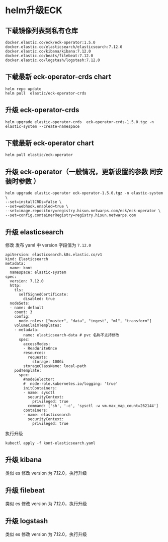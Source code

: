 # helm升级ECK

## 下载镜像列表到私有仓库

```
docker.elastic.co/eck/eck-operator:1.5.0
docker.elastic.co/elasticsearch/elasticsearch:7.12.0
docker.elastic.co/kibana/kibana:7.12.0
docker.elastic.co/beats/filebeat:7.12.0
docker.elastic.co/logstash/logstash:7.12.0
```

## 下载最新 eck-operator-crds chart

```
helm repo update
helm pull  elastic/eck-operator-crds
```

## 升级 eck-operator-crds 

```
helm upgrade elastic-operator-crds  eck-operator-crds-1.5.0.tgz -n elastic-system --create-namespace
```

## 下载最新 eck-operator chart

```
helm pull elastic/eck-operator
```

## 升级 eck-operator（一般情况，更新设置的参数 同安装时参数 ）

```
helm upgrade elastic-operator eck-operator-1.5.0.tgz -n elastic-system \
--set=installCRDs=false \
--set=webhook.enabled=true \
--set=image.repository=registry.hisun.netwarps.com/eck/eck-operator \
--set=config.containerRegistry=registry.hisun.netwarps.com
```

## 升级 elasticsearch

修改 发布 yaml 中 version 字段值为 `7.12.0`

```
apiVersion: elasticsearch.k8s.elastic.co/v1
kind: Elasticsearch
metadata:
  name: kont
  namespace: elastic-system
spec:
  version: 7.12.0
  http:
    tls:
      selfSignedCertificate:
        disabled: true
  nodeSets:
  - name: default
    count: 3
    config:
      node.roles: ["master", "data", "ingest", "ml", "transform"]
    volumeClaimTemplates:
    - metadata:
        name: elasticsearch-data # pvc 名称不支持修改
      spec:
        accessModes:
        - ReadWriteOnce
        resources:
          requests:
            storage: 100Gi
        storageClassName: local-path
    podTemplate:
      spec:
        #nodeSelector:
        #  node-role.kubernetes.io/logging: 'true'
        initContainers:
        - name: sysctl
          securityContext:
            privileged: true
          command: ['sh', '-c', 'sysctl -w vm.max_map_count=262144']
        containers:
        - name: elasticsearch
          securityContext:
            privileged: true
```

执行升级

```
kubectl apply -f kont-elasticsearch.yaml
```

## 升级 kibana

类似 es 修改 version 为 7.12.0，执行升级

## 升级 filebeat 

类似 es 修改 version 为 7.12.0，执行升级

## 升级 logstash

类似 es 修改 version 为 7.12.0，执行升级
